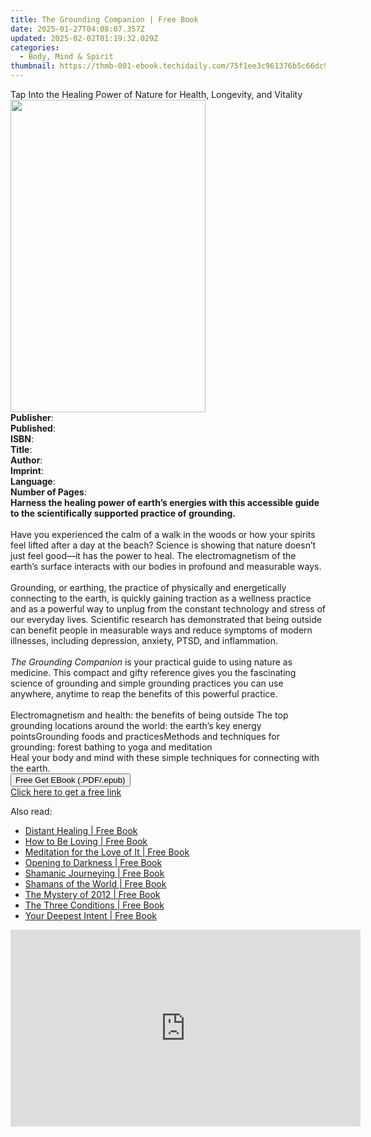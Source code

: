 ```yaml
---
title: The Grounding Companion | Free Book
date: 2025-01-27T04:08:07.357Z
updated: 2025-02-02T01:19:32.029Z
categories:
  - Body, Mind & Spirit
thumbnail: https://thmb-001-ebook.techidaily.com/75f1ee3c961376b5c66dc9cfc4d2cae2c05850eeb6ab881a9a5dbde2d3d0d8c5.jpg
---
```

<main id="book-container">
  <div class="flex flex-col">
    <div class="book-brief flex-1 py-6 px-4 sm:p-6 md:py-10 md:px-8">
      <!-- brief-->
      <div class="book-brief-main">
        Tap Into the Healing Power of Nature for Health, Longevity, and Vitality
      </div>
    </div>
    <div
      class="book-meta-info flex-1 grid gap-4 col-start-1 col-end-3 row-start-1 sm:mb-6 sm:grid-cols-4 lg:gap-6 lg:col-start-2 lg:row-end-6 lg:row-span-6 lg:mb-0"
    >
      <div
        class="book-meta-info-left place-content-center mt-4 p-4 text-sm leading-6 col-start-2 col-span-2 dark:text-slate-400"
      >
        <img
          class="w-full h-500 object-cover rounded-lg sm:h-255 sm:col-span-2 lg:col-span-full"
          src="https://img-001-ebook.techidaily.com/e4380f37242b29192bddd73693a90728722724edf390d3ff808f8f757267ef38.jpg"
          alt=""
          width="312"
          height="500"
        />
      </div>
      <div
        class="book-meta-info-right mt-2 col-start-1 row-start-2 col-span-3 self-center"
      >
        <!-- meta data  -->
        <div class="flex flex-col px-4 md:px-8">
          <div class="flex-1">
            <strong>Publisher</strong>:<span class="px-2"></span>
          </div>
          <div class="flex-1">
            <strong>Published</strong>:<span class="px-2"></span>
          </div>
          <div class="flex-1">
            <strong>ISBN</strong>:<span class="px-2"></span>
          </div>
          <div class="flex-1">
            <strong>Title</strong>:<span class="px-2"></span>
          </div>
          <div class="flex-1">
            <strong>Author</strong>:<span class="px-2"></span>
          </div>
          <div class="flex-1">
            <strong>Imprint</strong>:<span class="px-2"></span>
          </div>
          <div class="flex-1">
            <strong>Language</strong>:<span class="px-2"></span>
          </div>
          <div class="flex-1">
            <strong>Number of Pages</strong>:<span class="px-2"></span>
          </div>
        </div>
      </div>
    </div>
    <div class="book-description flex-1 py-6 px-4 sm:p-6 md:py-10 md:px-8">
      <div class="book-description-main">
        <div accordion-content="" id="description">
          <b
            >Harness the healing power of earth’s energies with this accessible
            guide to the scientifically supported practice of grounding.</b
          ><br /><br />Have you experienced the calm of a walk in the woods or
          how your spirits feel lifted after a day at the beach? Science is
          showing that nature doesn’t just feel good—it has the power to heal.
          The electromagnetism of the earth’s surface interacts with our bodies
          in profound and measurable ways.&nbsp;<br /><br />Grounding, or
          earthing, the practice of physically and energetically connecting to
          the earth, is quickly gaining traction as a wellness practice and as a
          powerful way to unplug from the constant technology and stress of our
          everyday lives. Scientific research has demonstrated that being
          outside can benefit people in measurable ways and reduce symptoms of
          modern illnesses, including depression, anxiety, PTSD, and
          inflammation.&nbsp;<br /><br /><i>The Grounding Companion</i> is your
          practical guide to using nature as medicine. This compact and gifty
          reference gives you the fascinating science of grounding and simple
          grounding practices you can use anywhere, anytime to reap the benefits
          of this powerful practice. <br /><br />Electromagnetism and health:
          the benefits of being outside&nbsp;The top grounding locations around
          the world: the earth’s key energy pointsGrounding foods and
          practicesMethods and techniques for grounding: forest bathing to yoga
          and meditation<br />Heal your body and mind with these simple
          techniques for connecting with the earth.
        </div>
        <div class="accordion-fader"></div>
      </div>
    </div>
    <div class="book-excerpts flex-1 py-6 px-4 sm:p-6 md:py-10 md:px-8"></div>
    <div
      class="book-about-author flex-1 py-6 px-4 sm:p-6 md:py-10 md:px-8"
    ></div>
    <div class="book-free-get flex-1 py-6 px-4 sm:p-6 md:py-10 md:px-8">
      <button
        id="btn-free-get"
        class="bg-blue-500 hover:bg-blue-700 text-white font-bold py-2 px-4 rounded"
      >
        Free Get EBook (.PDF/.epub)
      </button>
      <div id="countdown-display" class="px-2 text-lg mt-2"></div>
      <a
        id="free-link"
        class="hidden bg-blue-500 hover:bg-blue-700 text-white font-bold py-2 px-4 rounded"
        href="https://www.ebooks.com/en-us/book/211374360/the-grounding-companion/donna-raskin/"
        target="_blank"
        >Click here to get a free link</a
      >
    </div>
    <script>
      let countdownTime = 0;
      let countdownInterval = null;
      document
        .getElementById('btn-free-get')
        .addEventListener('click', startCountdown);
      function startCountdown() {
        countdownTime = new Date().getTime() + 60000 * 3;
        countdownInterval = setInterval(updateCountdown, 1000);
        document.getElementById('btn-free-get').disabled = true;
        document
          .getElementById('btn-free-get')
          .classList.add('bg-gray-500', 'cursor-not-allowed');
      }
      function updateCountdown() {
        let currentTime = new Date().getTime();
        let timeLeft = countdownTime - currentTime;
        let secondsLeft = Math.floor(timeLeft / 1000);
        document.getElementById('countdown-display').innerHTML =
          `Remaining time: ${secondsLeft} seconds.`;
        if (secondsLeft <= 0) {
          clearInterval(countdownInterval);
          document.getElementById('btn-free-get').classList.add('hidden');
          document.getElementById('free-link').classList.remove('hidden');
          document.getElementById('countdown-display').innerHTML = '';
        }
      }
    </script>
  </div>
</main>

<ins class="adsbygoogle"
      style="display:block"
      data-ad-client="ca-pub-7571918770474297"
      data-ad-slot="8358498916"
      data-ad-format="auto"
      data-full-width-responsive="true"></ins>
    

<span class="atpl-alsoreadstyle">Also read:</span>
<div><ul>
<li><a href="https://novels-ebooks.techidaily.com/210761801-9781591798743-distant-healing/"><u>Distant Healing | Free Book</u></a></li>
<li><a href="https://novels-ebooks.techidaily.com/210761782-9781683647638-how-to-be-loving/"><u>How to Be Loving | Free Book</u></a></li>
<li><a href="https://novels-ebooks.techidaily.com/210761791-9781604073294-meditation-for-the-love-of-it/"><u>Meditation for the Love of It | Free Book</u></a></li>
<li><a href="https://novels-ebooks.techidaily.com/210761786-9781683648628-opening-to-darkness/"><u>Opening to Darkness | Free Book</u></a></li>
<li><a href="https://novels-ebooks.techidaily.com/210761806-9781591798194-shamanic-journeying/"><u>Shamanic Journeying | Free Book</u></a></li>
<li><a href="https://novels-ebooks.techidaily.com/210761797-9781591798316-shamans-of-the-world/"><u>Shamans of the World | Free Book</u></a></li>
<li><a href="https://novels-ebooks.techidaily.com/210761795-9781591798590-the-mystery-of-2012/"><u>The Mystery of 2012 | Free Book</u></a></li>
<li><a href="https://novels-ebooks.techidaily.com/210761790-9781649631381-the-three-conditions/"><u>The Three Conditions | Free Book</u></a></li>
<li><a href="https://novels-ebooks.techidaily.com/210761814-9781591798453-your-deepest-intent/"><u>Your Deepest Intent | Free Book</u></a></li>
</ul></div>

<!-- affiliate ads begin -->
<iframe width="560" height="315" src="https://www.youtube.com/embed/aIx71tPaWKg?si=lG5OiUe-M6eBJf5b" title="YouTube video player" frameborder="0" allow="accelerometer; autoplay; clipboard-write; encrypted-media; gyroscope; picture-in-picture; web-share" referrerpolicy="strict-origin-when-cross-origin" allowfullscreen></iframe>
<!-- affiliate ads end -->

